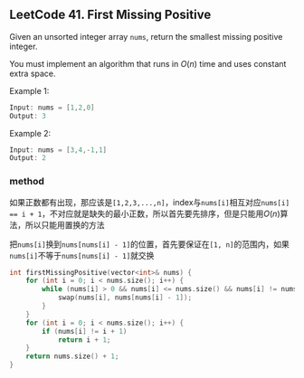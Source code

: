 ## LeetCode 41. First Missing Positive

Given an unsorted integer array `nums`, return the smallest missing positive integer.

You must implement an algorithm that runs in $O(n)$ time and uses constant extra space.

Example 1:
```cpp
Input: nums = [1,2,0]
Output: 3
```
Example 2:
```cpp
Input: nums = [3,4,-1,1]
Output: 2
```

### method

如果正数都有出现，那应该是`[1,2,3,...,n]`，index与`nums[i]`相互对应`nums[i] == i + 1`，不对应就是缺失的最小正数，所以首先要先排序，但是只能用$O(n)$算法，所以只能用置换的方法

把`nums[i]`换到`nums[nums[i] - 1]`的位置，首先要保证在`[1, n]`的范围内，如果`nums[i]`不等于`nums[nums[i] - 1]`就交换

```cpp
int firstMissingPositive(vector<int>& nums) {
    for (int i = 0; i < nums.size(); i++) {
        while (nums[i] > 0 && nums[i] <= nums.size() && nums[i] != nums[nums[i] - 1]) {
            swap(nums[i], nums[nums[i] - 1]);
        }
    }
    for (int i = 0; i < nums.size(); i++) {
        if (nums[i] != i + 1) 
            return i + 1;
    }
    return nums.size() + 1;
}
```